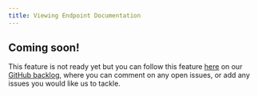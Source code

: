 ```yaml
---
title: Viewing Endpoint Documentation
---
```


## Coming soon!

This feature is not ready yet but you can follow this feature [here](https://github.com/kintohub/backlog/issues/9) on our [GitHub backlog](https://github.com/kintohub/backlog), where you can comment on any open issues, or add any issues you would like us to tackle.
